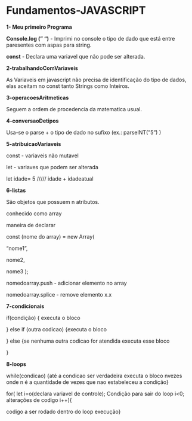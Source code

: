 # Fundamentos-JAVASCRIPT
**1- Meu primeiro Programa**

 **Console.log (” “)**    -  Imprimi no console o tipo de dado que está entre paresentes com aspas para string.

 **const**    - Declara uma variavel que não pode ser alterada.

****2-trabalhandoComVariaveis****

As Variaveis em javascript não precisa de identificação do tipo de dados, elas aceitam no const tanto Strings como Inteiros.

****3-operacoesAritmeticas****

Seguem a ordem de procedencia da matematica usual.

****4-conversaoDetipos****

Usa-se o parse + o tipo de dado no sufixo (ex.: parseINT(”5”) ) 

****5-atribuicaoVariaveis****

const - variaveis não mutavel

let - variaves que podem ser alterada

let idade= 5  /////    idade + idadeatual

****6-listas****

São objetos que possuem n atributos.

conhecido como array

maneira de declarar    

const (nome do array) = new Array( 

“nome1”,

nome2,

nome3 );

nomedoarray.push - adicionar elemento no array

nomedoarray.splice - remove elemento x.x

****7-condicionais****

if(condição) { executa o bloco

} else if (outra codicao) {executa o bloco

} else {se nenhuma outra codicao for atendida executa esse bloco

}

****8-loops****

while(condicao) {até a condicao ser verdadeira executa o bloco nvezes onde n é a quantidade de vezes que nao estabeleceu a condição}

for( let i=o(declara variavel de controle); Condição para sair do loop i<0; alterações de codigo i++){

codigo a ser rodado dentro do loop execução}
